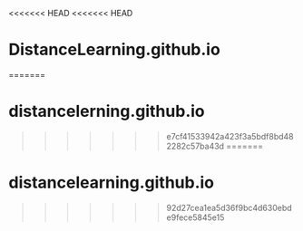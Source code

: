 <<<<<<< HEAD
<<<<<<< HEAD
# DistanceLearning.github.io
=======
# distancelerning.github.io
>>>>>>> e7cf41533942a423f3a5bdf8bd482282c57ba43d
=======
# distancelearning.github.io
>>>>>>> 92d27cea1ea5d36f9bc4d630ebde9fece5845e15
